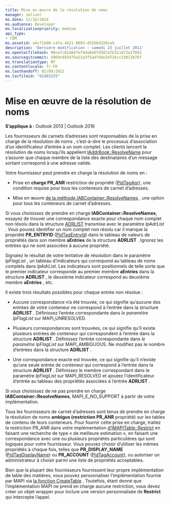```yaml
---
title: Mise en œuvre de la résolution de noms
manager: soliver
ms.date: 11/16/2014
ms.audience: Developer
ms.localizationpriority: medium
api_type:
- COM
ms.assetid: a4c71b08-c47a-4421-8603-d5356d32dca9
description: 'Derniére modification : samedi 23 juillet 2011'
ms.openlocfilehash: 90ce7c82a847ef4da846fd587a7b311d72a17683
ms.sourcegitcommit: 5969c693475e22a3f5a4fdde3473ecc33013b76f
ms.translationtype: MT
ms.contentlocale: fr-FR
ms.lasthandoff: 02/09/2022
ms.locfileid: "62463225"
---
```

# <a name="implementing-name-resolution"></a>Mise en œuvre de la résolution de noms

  
  
**S’applique à** : Outlook 2013 | Outlook 2016 
  
Les fournisseurs de carnets d’adresses sont responsables de la prise en charge de la résolution de noms , c’est-à-dire le processus d’association d’un identificateur d’entrée à un nom complet. Les clients lancent la résolution de noms lorsqu’ils appellent [IAddrBook::ResolveName](iaddrbook-resolvename.md) pour s’assurer que chaque membre de la liste des destinataires d’un message sortant correspond à une adresse valide. 
  
Votre fournisseur peut prendre en charge la résolution de noms en :
  
- Prise en **charge PR_ANR** restriction de propriété ([PidTagAnr](pidtaganr-canonical-property.md)), une condition requise pour tous les conteneurs de carnet d’adresses.
    
- Mise en œuvre [de la méthode IABContainer::ResolveNames](iabcontainer-resolvenames.md) , une option pour tous les conteneurs de carnet d’adresses. 
    
Si vous choisissez de prendre en charge **IABContainer::ResolveNames**, essayez de trouver une correspondance exacte pour chaque nom complet non résolu dans la structure [ADRLIST](adrlist.md) transmise avec le paramètre  _lpAdrList_ . Vous pouvez identifier un nom complet non résolu car il manque la propriété **PR_ENTRYID** ([PidTagEntryId](pidtagentryid-canonical-property.md)) dans le tableau de valeurs de propriétés dans son membre **aEntries** de la structure **ADRLIST** . Ignorez les entrées qui ne sont associées à aucune propriété. 
  
Signalez le résultat de votre tentative de résolution dans le paramètre _lpFlagList_ , un tableau d’indicateurs qui correspond au tableau de noms complets dans  _lpAdrList_. Les indicateurs sont positionnels de telle sorte que le premier indicateur corresponde au premier membre **aEntries** dans la structure **ADRLIST** , le deuxième indicateur correspond au deuxième membre **aEntries** , etc. 
  
Il existe trois résultats possibles pour chaque entrée non résolue :
  
- Aucune correspondance n’a été trouvée, ce qui signifie qu’aucune des entrées de votre conteneur ne correspond à l’entrée dans la structure **ADRLIST** . Définissez l’entrée correspondante dans _le paramètre lpFlagList_ sur MAPI_UNRESOLVED. 
    
- Plusieurs correspondances sont trouvées, ce qui signifie qu’il existe plusieurs entrées de conteneur qui correspondent à l’entrée dans la structure **ADRLIST** . Définissez l’entrée correspondante dans _le paramètre lpFlagList_ sur MAPI_AMBIGUOUS. Ne modifiez pas le nombre d’entrées dans la structure **ADRLIST** . 
    
- Une correspondance exacte est trouvée, ce qui signifie qu’il n’existe qu’une seule entrée de conteneur qui correspond à l’entrée dans la structure **ADRLIST** . Définissez le membre correspondant dans le paramètre _lpFlagList_ sur MAPI_RESOLVED et ajoutez l’identificateur d’entrée au tableau des propriétés associées à l’entrée **ADRLIST** . 
    
Si vous choisissez de ne pas prendre en charge **IABContainer::ResolveNames**, MAPI_E_NO_SUPPORT à partir de votre implémentation.
  
Tous les fournisseurs de carnet d’adresses sont tenus de prendre en charge la résolution de noms **ambigus (restriction PR_ANR** propriété) sur les tables de contenu de leurs conteneurs. Pour fournir cette prise en charge, traitez la restriction PR_ANR dans votre implémentation [d’IMAPITable::Restrict](imapitable-restrict.md) en faisant une recherche de type « de meilleure estimation », en faisant une correspondance avec une ou plusieurs propriétés particulières qui sont logiques pour votre fournisseur. Vous pouvez choisir d’utiliser les mêmes propriétés à chaque fois, telles que **PR_DISPLAY_NAME** ([PidTagDisplayName](pidtagdisplayname-canonical-property.md)) ou **PR_ACCOUNT** ([PidTagAccount](pidtagaccount-canonical-property.md)), ou autoriser un administrateur à choisir parmi une liste de propriétés acceptables. 
  
Bien que la plupart des fournisseurs fournissent leur propre implémentation de table des matières, vous pouvez personnaliser l’implémentation fournie par MAPI via [la fonction CreateTable](createtable.md) . Toutefois, étant donné que l’implémentation MAPI ne prend en charge aucune restriction, vous devez créer un objet wrapper pour inclure une version personnalisée de **Restrict** qui intercepte l’appel. 
  

